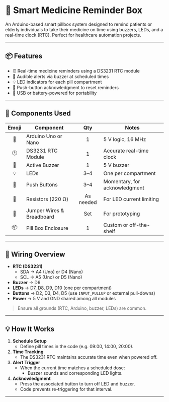 # 💊 Smart Medicine Reminder Box

An Arduino-based smart pillbox system designed to remind patients or elderly individuals to take their medicine on time using buzzers, LEDs, and a real-time clock (RTC). Perfect for healthcare automation projects.

---

## 📦 Features

- ⏰ Real-time medicine reminders using a DS3231 RTC module  
- 🔔 Audible alerts via buzzer at scheduled times  
- 💡 LED indicators for each pill compartment  
- 🧠 Push-button acknowledgment to reset reminders  
- 🔋 USB or battery-powered for portability  

---

## 🧰 Components Used

| Emoji | Component                | Qty | Notes                                  |
|:-----:|--------------------------|:---:|----------------------------------------|
| 🔌    | Arduino Uno or Nano      | 1   | 5 V logic, 16 MHz                      |
| 🕒    | DS3231 RTC Module        | 1   | Accurate real-time clock               |
| 🔔    | Active Buzzer            | 1   | 5 V buzzer                             |
| 💡    | LEDs                     | 3–4 | One per compartment                    |
| 🔘    | Push Buttons             | 3–4 | Momentary, for acknowledgment          |
| 📏    | Resistors (220 Ω)        | As needed | For LED current limiting          |
| 🌉    | Jumper Wires & Breadboard| Set | For prototyping                        |
| 📦    | Pill Box Enclosure       | 1   | Custom or off-the-shelf                |

---

## 🔌 Wiring Overview

- **RTC (DS3231)**  
  - SDA → A4 (Uno) or D4 (Nano)  
  - SCL → A5 (Uno) or D5 (Nano)  
- **Buzzer** → D6  
- **LEDs** → D7, D8, D9, D10 (one per compartment)  
- **Buttons** → D2, D3, D4, D5 (use `INPUT_PULLUP` or external pull-downs)  
- **Power** → 5 V and GND shared among all modules  

> Ensure all grounds (RTC, Arduino, buzzer, LEDs) are common.

---

## 💡 How It Works

1. **Schedule Setup**  
   - Define pill times in the code (e.g. 09:00, 14:00, 20:00).  
2. **Time Tracking**  
   - The DS3231 RTC maintains accurate time even when powered off.  
3. **Alert Trigger**  
   - When the current time matches a scheduled dose:  
     - Buzzer sounds and corresponding LED lights.  
4. **Acknowledgment**  
   - Press the associated button to turn off LED and buzzer.  
   - Code prevents re-triggering for that interval.

---




